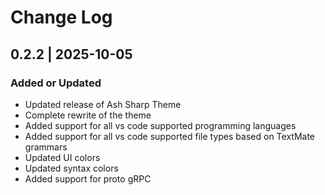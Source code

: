 # Change Log

## 0.2.2 | 2025-10-05

### Added or Updated

- Updated release of Ash Sharp Theme
- Complete rewrite of the theme
- Added support for all vs code supported programming languages
- Added support for all vs code supported file types based on TextMate grammars
- Updated UI colors
- Updated syntax colors
- Added support for proto gRPC
